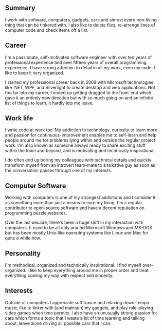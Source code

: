 ## Summary

I work with software, computers, gadgets, cars and almost every non-living thing that can be tinkered with. I also like to delete files, re-arrange lines of computer code and check items off a list.

## Career

I'm a passionate, self-motivated software engineer with over ten years of professional experience and over fifteen years of overall programming experience. I have strong attention to detail in all my work, even my code: I like to keep it very organized.

I started my professional career back in 2009 with Microsoft technologies like .NET, WPF, and Silverlight to create desktop and web applications. Not foo far into my career, I ended up getting dragged to the front-end which gave it an entirely new direction but with so much going on and an infinite list of things to learn, it hardly lets me leave.

## Work life

I write code at work too. My addiction to technology, curiosity to learn more and passion for continuous-improvement enables me to self-learn and help people around me for problems lying within and outside the regular project work. I'm also known as someone always ready to share exciting stuff within the team and beyond, and is motivating and technically inspirational.

I do often end up boring my colleagues with technical details and quickly transform myself from an introvert team-mate to a talkative guy as soon as the conversation passes through one of my interests.

## Computer Software

Working with computers is one of my strongest addictions and I consider it as something more than just a means to earn my living. I'm a regular contributor to open-source software and have a decent reputation on programming puzzle websites.

Over the last decade, there's been a huge shift in my interaction with computers. It used to be all only around Microsoft Windows and MS-DOS but has been mostly Unix-like operating systems like Linux and Mac for quite a while now.

## Personality

I'm methodical, organized and technically inspirational. I find myself over-organized. I like to keep everything around me in proper order and treat everything coming my way with respect and sincerity.

## Interests

Outside of computers I appreciate soft trance and relaxing down-tempo music, like to tinker with (and maintain) my gadgets, and play role-playing video games when time permits. I also have an unusually strong passion for cars which forms a topic that I waste a lot of time learning and talking about, leave alone driving all possible cars that I can.
